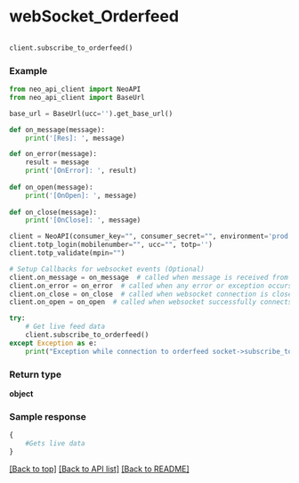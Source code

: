 # **webSocket_Orderfeed**

```python

client.subscribe_to_orderfeed()
```

### Example

```python
from neo_api_client import NeoAPI
from neo_api_client import BaseUrl

base_url = BaseUrl(ucc='').get_base_url()

def on_message(message):
    print('[Res]: ', message)

def on_error(message):
    result = message
    print('[OnError]: ', result)
    
def on_open(message):
    print('[OnOpen]: ', message)
    
def on_close(message):
    print('[OnClose]: ', message)

client = NeoAPI(consumer_key="", consumer_secret="", environment='prod', access_token=None, neo_fin_key=None, base_url=base_url)
client.totp_login(mobilenumber="", ucc="", totp='')
client.totp_validate(mpin="")

# Setup Callbacks for websocket events (Optional)
client.on_message = on_message  # called when message is received from websocket
client.on_error = on_error  # called when any error or exception occurs in code or websocket
client.on_close = on_close  # called when websocket connection is closed
client.on_open = on_open  # called when websocket successfully connects

try:
    # Get live feed data
    client.subscribe_to_orderfeed()
except Exception as e:
    print("Exception while connection to orderfeed socket->subscribe_to_orderfeed: %s\n" % e)

```

### Return type

**object**

### Sample response

```python
{  
    #Gets live data 
}
```

[[Back to top]](#) [[Back to API list]](../README.md#documentation-for-api-endpoints)  [[Back to README]](../README.md)
